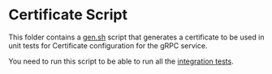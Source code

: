 # Certificate Script

This folder contains a [gen.sh](gen.sh) script that generates a certificate to be used in unit tests for Certificate configuration for the gRPC service.

You need to run this script to be able to run all the [integration tests](/CONTRIBUTING.md#integration-tests).